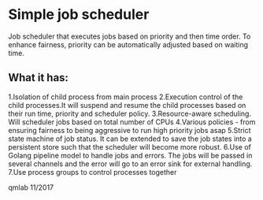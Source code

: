 # Simple job scheduler

Job scheduler that executes jobs based on priority and then time order.
To enhance fairness, priority can be automatically adjusted based on waiting time.

## What it has:
1.Isolation of child process from main process
2.Execution control of the child processes.It will suspend and resume the child processes based on their run time, priority and scheduler policy.
3.Resource-aware scheduling. Will scheduler jobs based on total number of CPUs
4.Various policies - from ensuring fairness to being aggressive to run high priority jobs asap
5.Strict state machine of job status. It can be extended to save the job states into a persistent store such that the scheduler will become more robust.
6.Use of Golang pipeline model to handle jobs and errors. The jobs will be passed in several channels and the error will go to an error sink for external handling.
7.Use process groups to control processes together

qmlab 11/2017
